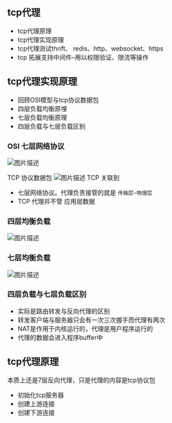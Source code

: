 ## tcp代理 
- tcp代理原理
- tcp代理实现原理
- tcp代理测试thrift、 redis、http、websocket、https
- tcp 拓展支持中间件–用以权限验证、限流等操作

## tcp代理实现原理
- 回顾OSI模型与tcp协议数据包
- 四层负载均衡原埋
- 七层负载均衡原理
- 四层负载与七层负载区别


### OSI 七层网络协议
![图片描述](http://img.mukewang.com/60cfcf650001b54706600390.png)

TCP 协议数据包
![图片描述](http://img.mukewang.com/60cfce9c0001cda707330404.png)
TCP 关联到 
- 七层网络协议。代理负责接管的就是 `传输层~物理层`
- TCP 代理并不管 应用层数据


### 四层均衡负载
![图片描述](http://img.mukewang.com/60cfd0750001bc8807500288.png)

### 七层均衡负载
![图片描述](https://image-tt-private.toutiao.com/tos-cn-i-3003/e64e5f93a54b4651bd55cec1c99b002a~tplv-obj.image?policy=eyJ2bSI6MywidWlkIjoiMTExNDk2NzYyNTIxIn0%3D&traceid=2021062107515101021120402658488694&x-orig-authkey=5a21e4afda5945d9a206a695e4c78a63&x-orig-expires=2147483647&x-orig-sign=g8HO9ycLqk9ZoKxlp3qy%2FVgCdkM%3D)

### 四层负载与七层负载区别
- 实际是路由转发与反向代理的区别
- 转发客户端与服务器只会有一次三次握手而代理有两次
- NAT是作用于内核运行的，代理是用户程序运行的
- 代理的数据会进入程序buffer中


## tcp代理原理
本质上还是7层反向代理，只是代理的内容是tcp协议包
- 初始化tcp服务器
- 创建上游连接
- 创建下游连接
